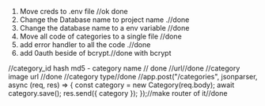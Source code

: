 1. Move creds to .env file //ok done
2. Change the Database name to project name .//done
3. Change the database name to a env variable //done
4. Move all code of categories to a single file //done
5. add error handler to all the code .//done
6. add 0auth beside of bcrypt.//done with bcrypt

//category_id hash md5 - category name // done
//url//done
//category image url //done
//category type//done
//app.post("/categories", jsonparser, async (req, res) => {
const category = new Category(req.body);
await category.save();
res.send({ category });
});//make router of it//done
